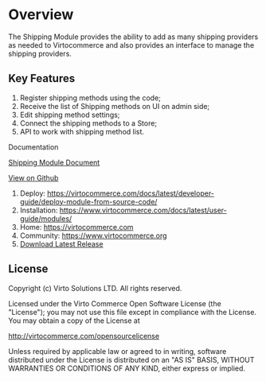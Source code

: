 
# Overview

The Shipping Module provides the ability to add as many shipping providers as needed to Virtocommerce and also provides an interface to manage the shipping providers.

## Key Features

1. Register shipping methods using the code;
1. Receive the list of Shipping methods on UI on admin side;
1. Edit shipping method settings;
1. Connect the shipping methods to a Store;
1. API to work with shipping method list.

Documentation

[Shipping Module Document](/docs/index.md)

[View on Github](https://github.com/VirtoCommerce/vc-module-shipping)

1. Deploy: https://virtocommerce.com/docs/latest/developer-guide/deploy-module-from-source-code/
1. Installation: https://www.virtocommerce.com/docs/latest/user-guide/modules/
1. Home: https://virtocommerce.com
1. Community: https://www.virtocommerce.org
1. [Download Latest Release](https://github.com/VirtoCommerce/vc-module-shipping/releases)

## License

Copyright (c) Virto Solutions LTD. All rights reserved.

Licensed under the Virto Commerce Open Software License (the "License"); you may not use this file except in compliance with the License. You may obtain a copy of the License at

http://virtocommerce.com/opensourcelicense

Unless required by applicable law or agreed to in writing, software distributed under the License is distributed on an "AS IS" BASIS, WITHOUT WARRANTIES OR CONDITIONS OF ANY KIND, either express or implied.